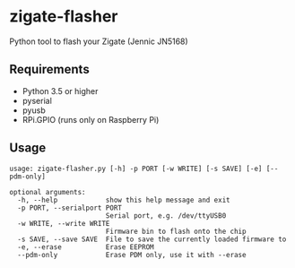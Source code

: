 # zigate-flasher
Python tool to flash your Zigate (Jennic JN5168)

## Requirements
- Python 3.5 or higher
- pyserial
- pyusb
- RPi.GPIO (runs only on Raspberry Pi)

## Usage
```
usage: zigate-flasher.py [-h] -p PORT [-w WRITE] [-s SAVE] [-e] [--pdm-only]

optional arguments:
  -h, --help            show this help message and exit
  -p PORT, --serialport PORT
                        Serial port, e.g. /dev/ttyUSB0
  -w WRITE, --write WRITE
                        Firmware bin to flash onto the chip
  -s SAVE, --save SAVE  File to save the currently loaded firmware to
  -e, --erase           Erase EEPROM
  --pdm-only            Erase PDM only, use it with --erase

```
